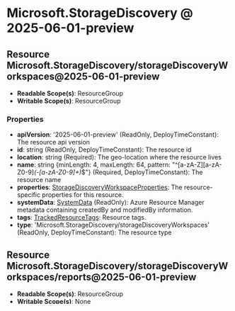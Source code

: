 # Microsoft.StorageDiscovery @ 2025-06-01-preview

## Resource Microsoft.StorageDiscovery/storageDiscoveryWorkspaces@2025-06-01-preview
* **Readable Scope(s)**: ResourceGroup
* **Writable Scope(s)**: ResourceGroup
### Properties
* **apiVersion**: '2025-06-01-preview' (ReadOnly, DeployTimeConstant): The resource api version
* **id**: string (ReadOnly, DeployTimeConstant): The resource id
* **location**: string (Required): The geo-location where the resource lives
* **name**: string {minLength: 4, maxLength: 64, pattern: "^[a-zA-Z][a-zA-Z0-9]*(-[a-zA-Z0-9]+)*$"} (Required, DeployTimeConstant): The resource name
* **properties**: [StorageDiscoveryWorkspaceProperties](#storagediscoveryworkspaceproperties): The resource-specific properties for this resource.
* **systemData**: [SystemData](#systemdata) (ReadOnly): Azure Resource Manager metadata containing createdBy and modifiedBy information.
* **tags**: [TrackedResourceTags](#trackedresourcetags): Resource tags.
* **type**: 'Microsoft.StorageDiscovery/storageDiscoveryWorkspaces' (ReadOnly, DeployTimeConstant): The resource type

## Resource Microsoft.StorageDiscovery/storageDiscoveryWorkspaces/reports@2025-06-01-preview
* **Readable Scope(s)**: ResourceGroup
* **Writable Scope(s)**: None
### Properties
* **apiVersion**: '2025-06-01-preview' (ReadOnly, DeployTimeConstant): The resource api version
* **id**: string (ReadOnly, DeployTimeConstant): The resource id
* **name**: string {pattern: "^[a-zA-Z0-9-]{3,24}$"} (Required, DeployTimeConstant): The resource name
* **properties**: [ReportProperties](#reportproperties) (ReadOnly): The resource-specific properties for this resource.
* **systemData**: [SystemData](#systemdata) (ReadOnly): Azure Resource Manager metadata containing createdBy and modifiedBy information.
* **type**: 'Microsoft.StorageDiscovery/storageDiscoveryWorkspaces/reports' (ReadOnly, DeployTimeConstant): The resource type

## ReportProperties
### Properties
* **provisioningState**: 'Canceled' | 'Failed' | 'Succeeded' | string (ReadOnly): The status of the last operation.

## StorageDiscoveryScope
### Properties
* **displayName**: string {minLength: 4, maxLength: 64, pattern: "^[a-zA-Z0-9]+([ -][a-zA-Z0-9]+)*$"} (Required): Display name of the collection
* **resourceTypes**: ('Microsoft.Storage/storageAccounts' | string)[] (Required): Resource types for the collection
* **tagKeysOnly**: string[]: The storage account tags keys to filter
* **tags**: [StorageDiscoveryScopeTags](#storagediscoveryscopetags): Resource tags.

## StorageDiscoveryScopeTags
### Properties
### Additional Properties
* **Additional Properties Type**: string

## StorageDiscoveryWorkspaceProperties
### Properties
* **description**: string: The description of the storage discovery workspace
* **provisioningState**: 'Canceled' | 'Failed' | 'Succeeded' | string (ReadOnly): The status of the last operation.
* **scopes**: [StorageDiscoveryScope](#storagediscoveryscope)[] (Required): The scopes of the storage discovery workspace.
* **sku**: 'Free' | 'Standard' | string: The storage discovery sku
* **workspaceRoots**: string[] (Required): The view level storage discovery data estate

## SystemData
### Properties
* **createdAt**: string: The timestamp of resource creation (UTC).
* **createdBy**: string: The identity that created the resource.
* **createdByType**: 'Application' | 'Key' | 'ManagedIdentity' | 'User' | string: The type of identity that created the resource.
* **lastModifiedAt**: string: The timestamp of resource last modification (UTC)
* **lastModifiedBy**: string: The identity that last modified the resource.
* **lastModifiedByType**: 'Application' | 'Key' | 'ManagedIdentity' | 'User' | string: The type of identity that last modified the resource.

## TrackedResourceTags
### Properties
### Additional Properties
* **Additional Properties Type**: string

